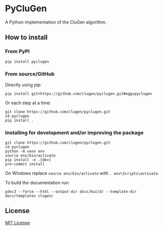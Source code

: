 # PyCluGen

A Python implementation of the CluGen algorithm.

## How to install

### From PyPI

```sh
pip install pyclugen
```

### From source/GitHub

Directly using pip:

```text
pip install git+https://github.com/clugen/pyclugen.git#egg=pyclugen
```

Or each step at a time:

```text
git clone https://github.com/clugen/pyclugen.git
cd pyclugen
pip install .
```

### Installing for development and/or improving the package

```text
git clone https://github.com/clugen/pyclugen.git
cd pyclugen
python -m venv env
source env/bin/activate
pip install -e .[dev]
pre-commit install
```

On Windows replace `source env/bin/activate` with `. env\Scripts\activate`.

To build the documentation run:

```text
pdoc3 --force --html --output-dir docs/build/ --template-dir docs/templates clugen/
```

## License

[MIT License](LICENSE.txt)
